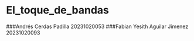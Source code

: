 # El_toque_de_bandas
###Andrés Cerdas Padilla 20231020053
###Fabian Yesith Aguilar Jimenez 20231020093
